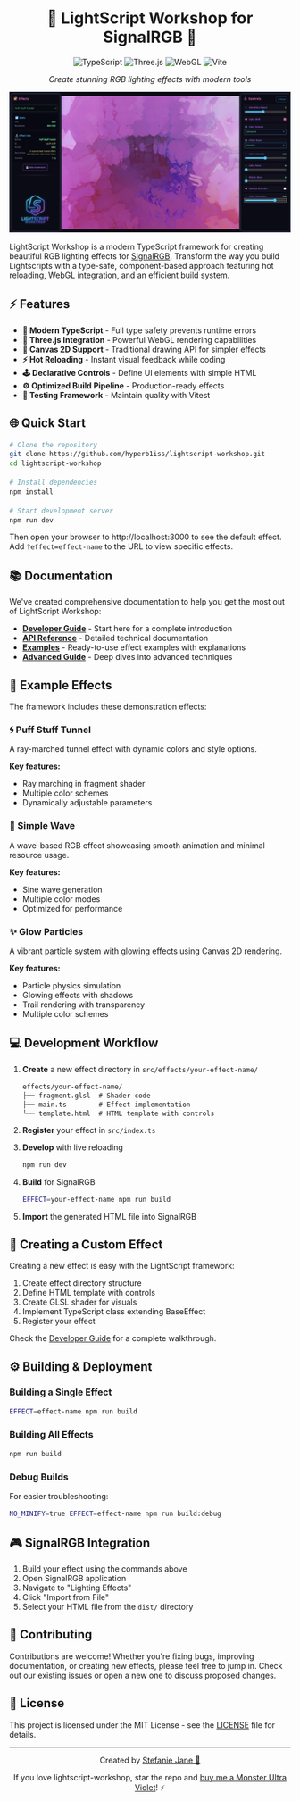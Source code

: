 <div align="center">

# 🌠 LightScript Workshop for SignalRGB 🔮

![TypeScript](https://img.shields.io/badge/TypeScript-007ACC?style=for-the-badge&logo=typescript&logoColor=white)
![Three.js](https://img.shields.io/badge/Three.js-000000?style=for-the-badge&logo=three.js&logoColor=white)
![WebGL](https://img.shields.io/badge/WebGL-990000?style=for-the-badge&logo=webgl&logoColor=white)
![Vite](https://img.shields.io/badge/Vite-646CFF?style=for-the-badge&logo=vite&logoColor=white)

_Create stunning RGB lighting effects with modern tools_

![LightScript Workshop Screenshot](public/assets/workshop.png)

</div>

LightScript Workshop is a modern TypeScript framework for creating beautiful RGB lighting effects for [SignalRGB](https://signalrgb.com/). Transform the way you build Lightscripts with a type-safe, component-based approach featuring hot reloading, WebGL integration, and an efficient build system.

## ⚡ Features

- **🔷 Modern TypeScript** - Full type safety prevents runtime errors
- **🔮 Three.js Integration** - Powerful WebGL rendering capabilities
- **🎨 Canvas 2D Support** - Traditional drawing API for simpler effects
- **⚡ Hot Reloading** - Instant visual feedback while coding
- **🕹️ Declarative Controls** - Define UI elements with simple HTML
- **⚙️ Optimized Build Pipeline** - Production-ready effects
- **🧪 Testing Framework** - Maintain quality with Vitest

## 🌐 Quick Start

```bash
# Clone the repository
git clone https://github.com/hyperb1iss/lightscript-workshop.git
cd lightscript-workshop

# Install dependencies
npm install

# Start development server
npm run dev
```

Then open your browser to http://localhost:3000 to see the default effect. Add `?effect=effect-name` to the URL to view specific effects.

## 📚 Documentation

We've created comprehensive documentation to help you get the most out of LightScript Workshop:

- [**Developer Guide**](/docs/developer-guide.md) - Start here for a complete introduction
- [**API Reference**](/docs/api-reference.md) - Detailed technical documentation
- [**Examples**](/docs/examples.md) - Ready-to-use effect examples with explanations
- [**Advanced Guide**](/docs/advanced.md) - Deep dives into advanced techniques

## 🌈 Example Effects

The framework includes these demonstration effects:

### 🌀 Puff Stuff Tunnel

A ray-marched tunnel effect with dynamic colors and style options.

**Key features:**

- Ray marching in fragment shader
- Multiple color schemes
- Dynamically adjustable parameters

### 🌊 Simple Wave

A wave-based RGB effect showcasing smooth animation and minimal resource usage.

**Key features:**

- Sine wave generation
- Multiple color modes
- Optimized for performance

### ✨ Glow Particles

A vibrant particle system with glowing effects using Canvas 2D rendering.

**Key features:**

- Particle physics simulation
- Glowing effects with shadows
- Trail rendering with transparency
- Multiple color schemes

## 💻 Development Workflow

1. **Create** a new effect directory in `src/effects/your-effect-name/`

   ```
   effects/your-effect-name/
   ├── fragment.glsl  # Shader code
   ├── main.ts        # Effect implementation
   └── template.html  # HTML template with controls
   ```

2. **Register** your effect in `src/index.ts`

3. **Develop** with live reloading

   ```bash
   npm run dev
   ```

4. **Build** for SignalRGB

   ```bash
   EFFECT=your-effect-name npm run build
   ```

5. **Import** the generated HTML file into SignalRGB

## 🔬 Creating a Custom Effect

Creating a new effect is easy with the LightScript framework:

1. Create effect directory structure
2. Define HTML template with controls
3. Create GLSL shader for visuals
4. Implement TypeScript class extending BaseEffect
5. Register your effect

Check the [Developer Guide](/docs/developer-guide.md) for a complete walkthrough.

## ⚙️ Building & Deployment

### Building a Single Effect

```bash
EFFECT=effect-name npm run build
```

### Building All Effects

```bash
npm run build
```

### Debug Builds

For easier troubleshooting:

```bash
NO_MINIFY=true EFFECT=effect-name npm run build:debug
```

## 🎮 SignalRGB Integration

1. Build your effect using the commands above
2. Open SignalRGB application
3. Navigate to "Lighting Effects"
4. Click "Import from File"
5. Select your HTML file from the `dist/` directory

## 🤝 Contributing

Contributions are welcome! Whether you're fixing bugs, improving documentation, or creating new effects, please feel free to jump in. Check out our existing issues or open a new one to discuss proposed changes.

## 📄 License

This project is licensed under the MIT License - see the [LICENSE](LICENSE) file for details.

---

<div align="center">

Created by [Stefanie Jane 🌠](https://github.com/hyperb1iss)

If you love lightscript-workshop, star the repo and [buy me a Monster Ultra Violet](https://ko-fi.com/hyperb1iss)! ⚡️

</div>
